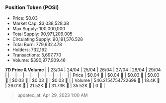 
  ### Position Token (POSI)
  - Price: $0.03
  - Market Cap: $3,038,528.38
  - Max Supply: 100,000,000
  - Total Supply: 90,971,209.005
  - Circulating Supply: 90,191,576.528
  - Total Burn: 779,632.478
  - Holders: 732,162
  - Transactions: 5,697,770
  - Volume: $390,977,909.46

  **7D Price & Volume**
  | | 23&#x2F;04 | 24&#x2F;04 | 25&#x2F;04 | 26&#x2F;04 | 27&#x2F;04 | 28&#x2F;04 | 29&#x2F;04 |
  |---|---|---|---|---|---|---|---|
  | Price | $0.04 🔻 | $0.04 🔻 | $0.03 🔻 | $0.03 🔻 | $0.03 🔻 | $0.03 🚀 | $0.03 🔻 |
  | Volume | 546.2154754722699 🔻 | 18.4K 🚀 | 26.01K 🚀 | 21.52K 🔻 | 31.73K 🚀 | 35.52K 🚀 | 0 🔻 |

  > updated_at: Apr 29, 2023 1:00 AM
